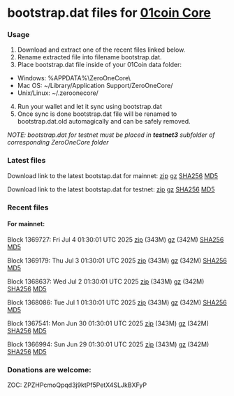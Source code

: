 # bootstrap.dat files for [01coin Core](https://01coin.io)

### Usage

1. Download and extract one of the recent files linked below.
2. Rename extracted file into filename bootstrap.dat.
3. Place bootstrap.dat file inside of your 01Coin data folder:
 - Windows: %APPDATA%\ZeroOneCore\
 - Mac OS: ~/Library/Application Support/ZeroOneCore/
 - Unix/Linux: ~/.zeroonecore/
4. Run your wallet and let it sync using bootstrap.dat
5. Once sync is done bootstrap.dat file will be renamed to bootstrap.dat.old automagically and can be safely removed.

_NOTE: bootstrap.dat for testnet must be placed in **testnet3** subfolder of corresponding ZeroOneCore folder_

### Latest files
Download link to the latest bootstap.dat for mainnet: [zip](https://files.01coin.io/mainnet/bootstrap.dat.zip) [gz](https://files.01coin.io/mainnet/bootstrap.dat.tar.gz) [SHA256](https://files.01coin.io/mainnet/sha256.txt) [MD5](https://files.01coin.io/mainnet/md5.txt)

Download link to the latest bootstap.dat for testnet: [zip](https://files.01coin.io/testnet/bootstrap.dat.zip) [gz](https://files.01coin.io/testnet/bootstrap.dat.tar.gz) [SHA256](https://files.01coin.io/testnet/sha256.txt) [MD5](https://files.01coin.io/testnet/md5.txt)

### Recent files

#### For mainnet:

Block 1369727: Fri Jul  4 01:30:01 UTC 2025 [zip](https://files.01coin.io/mainnet/2025-07-04/bootstrap.dat.zip) (343M) [gz](https://files.01coin.io/mainnet/2025-07-04/bootstrap.dat.tar.gz) (342M) [SHA256](https://files.01coin.io/mainnet/2025-07-04/sha256.txt) [MD5](https://files.01coin.io/mainnet/2025-07-04/md5.txt)

Block 1369179: Thu Jul  3 01:30:01 UTC 2025 [zip](https://files.01coin.io/mainnet/2025-07-03/bootstrap.dat.zip) (343M) [gz](https://files.01coin.io/mainnet/2025-07-03/bootstrap.dat.tar.gz) (342M) [SHA256](https://files.01coin.io/mainnet/2025-07-03/sha256.txt) [MD5](https://files.01coin.io/mainnet/2025-07-03/md5.txt)

Block 1368637: Wed Jul  2 01:30:01 UTC 2025 [zip](https://files.01coin.io/mainnet/2025-07-02/bootstrap.dat.zip) (343M) [gz](https://files.01coin.io/mainnet/2025-07-02/bootstrap.dat.tar.gz) (342M) [SHA256](https://files.01coin.io/mainnet/2025-07-02/sha256.txt) [MD5](https://files.01coin.io/mainnet/2025-07-02/md5.txt)

Block 1368086: Tue Jul  1 01:30:01 UTC 2025 [zip](https://files.01coin.io/mainnet/2025-07-01/bootstrap.dat.zip) (343M) [gz](https://files.01coin.io/mainnet/2025-07-01/bootstrap.dat.tar.gz) (342M) [SHA256](https://files.01coin.io/mainnet/2025-07-01/sha256.txt) [MD5](https://files.01coin.io/mainnet/2025-07-01/md5.txt)

Block 1367541: Mon Jun 30 01:30:01 UTC 2025 [zip](https://files.01coin.io/mainnet/2025-06-30/bootstrap.dat.zip) (343M) [gz](https://files.01coin.io/mainnet/2025-06-30/bootstrap.dat.tar.gz) (342M) [SHA256](https://files.01coin.io/mainnet/2025-06-30/sha256.txt) [MD5](https://files.01coin.io/mainnet/2025-06-30/md5.txt)

Block 1366994: Sun Jun 29 01:30:01 UTC 2025 [zip](https://files.01coin.io/mainnet/2025-06-29/bootstrap.dat.zip) (343M) [gz](https://files.01coin.io/mainnet/2025-06-29/bootstrap.dat.tar.gz) (342M) [SHA256](https://files.01coin.io/mainnet/2025-06-29/sha256.txt) [MD5](https://files.01coin.io/mainnet/2025-06-29/md5.txt)


### Donations are welcome:

ZOC: ZPZHPcmoQpqd3j9ktPf5PetX4SLJkBXFyP
